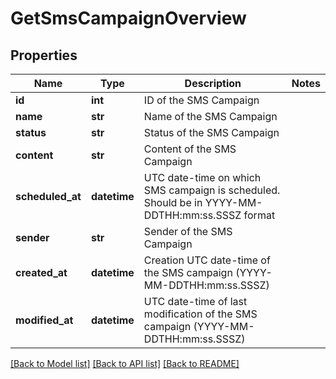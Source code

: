 # GetSmsCampaignOverview

## Properties
Name | Type | Description | Notes
------------ | ------------- | ------------- | -------------
**id** | **int** | ID of the SMS Campaign | 
**name** | **str** | Name of the SMS Campaign | 
**status** | **str** | Status of the SMS Campaign | 
**content** | **str** | Content of the SMS Campaign | 
**scheduled_at** | **datetime** | UTC date-time on which SMS campaign is scheduled. Should be in YYYY-MM-DDTHH:mm:ss.SSSZ format | 
**sender** | **str** | Sender of the SMS Campaign | 
**created_at** | **datetime** | Creation UTC date-time of the SMS campaign (YYYY-MM-DDTHH:mm:ss.SSSZ) | 
**modified_at** | **datetime** | UTC date-time of last modification of the SMS campaign (YYYY-MM-DDTHH:mm:ss.SSSZ) | 

[[Back to Model list]](../README.md#documentation-for-models) [[Back to API list]](../README.md#documentation-for-api-endpoints) [[Back to README]](../README.md)

